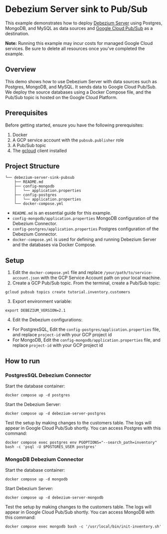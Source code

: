 # Debezium Server sink to Pub/Sub

This example demonstrates how to deploy [Debezium Server](https://debezium.io/documentation/reference/stable/operations/debezium-server.html) using Postgres, MongoDB, and MySQL as data sources and [Google Cloud Pub/Sub](https://cloud.google.com/pubsub/docs) as a destination.

**Note:** Running this example may incur costs for managed Google Cloud services. Be sure to delete all resources once you've completed the example.

## Overview

This demo shows how to use Debezium Server with data sources such as Postgres, MongoDB, and MySQL. It sends data to Google Cloud Pub/Sub. We deploy the source databases using a Docker Compose file, and the Pub/Sub topic is hosted on the Google Cloud Platform.

## Prerequisites

Before getting started, ensure you have the following prerequisites:

1. Docker
2. A GCP service account with the `pubsub.publisher` role
3. A Pub/Sub topic
4. The [gcloud](https://cloud.google.com/sdk/gcloud) client installed

## Project Structure

```
└── debezium-server-sink-pubsub
    ├── README.md
    ├── config-mongodb
    │   └── application.properties
    ├── config-postgres
    │   └── application.properties
    └── docker-compose.yml
```

- `README.md` is an essential guide for this example.
- `config-mongodb/application.properties` MongoDB configuration of the Debezium Connector.
- `config-postgres/application.properties` Postgres configuration of the Debezium Connector.
- `docker-compose.yml` is used for defining and running Debezium Server and the databases via Docker Compose.

## Setup

1. Edit the `docker-compose.yml` file and replace `/your/path/to/service-account.json` with the GCP Service Account path on your local machine.
2. Create a GCP Pub/Sub topic. From the terminal, create a Pub/Sub topic:

```shell
gcloud pubsub topics create tutorial.inventory.customers
```

3. Export environment variable:

```shell
export DEBEZIUM_VERSION=2.1
```

4. Edit the Debezium configurations:

- For PostgresSQL, Edit the `config-postgres/application.properties` file, and replace `project-id` with your GCP project id
- For MongoDB, Edit the `config-mongodb/application.properties` file, and replace `project-id` with your GCP project id


## How to run

### PostgresSQL Debezium Connector

Start the database container:

```shell
docker compose up -d postgres
```

Start the Debezium Server:

```shell
docker compose up -d debezium-server-postgres
```

Test the setup by making changes to the customers table. The logs will appear in Google Cloud Pub/Sub shortly. You can access Postgres with this command:

```shell
docker compose exec postgres env PGOPTIONS="--search_path=inventory" bash -c 'psql -U $POSTGRES_USER postgres'
```


### MongoDB Debezium Connector


Start the database container:

```shell
docker compose up -d mongodb
```

Start Debezium Server:

```shell
docker compose up -d debezium-server-mongodb
```

Test the setup by making changes to the customers table. The logs will appear in Google Cloud Pub/Sub shortly. You can access MongoDB with this command:

```shell
docker compose exec mongodb bash -c '/usr/local/bin/init-inventory.sh'
```
